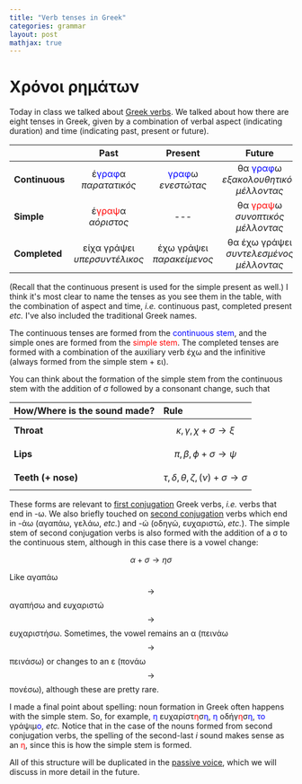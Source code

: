 ```yaml
---
title: "Verb tenses in Greek"
categories: grammar
layout: post
mathjax: true
---
```


# Χρόνοι ρημάτων

Today in class we talked about [Greek
verbs](https://en.wikipedia.org/wiki/Modern_Greek_grammar#Verbs). We talked
about how there are eight tenses in Greek, given by a combination of verbal
aspect (indicating duration) and time (indicating past, present or future).

|                | Past        | Present    | Future        |
|----------------|:-------------:|:------------:|:---------------:|
| **Continuous** | έ<span style="color:blue">γραφ</span>α <br> *παρατατικός*   | <span style="color:blue">γραφ</span>ω <br> *ενεστώτας*    | θα <span style="color:blue">γραφ</span>ω <br> *εξακολουθητικός μέλλοντας*     |
| **Simple** | έ<span style="color:red">γραψ</span>α <br> *αόριστος* | --- | θα <span style="color:red">γραψ</span>ω <br> *συνοπτικός μέλλοντας* |
| **Completed**  | είχα γράψει <br> *υπερσυντέλικος* | έχω γράψει <br> *παρακείμενος*  | θα έχω γράψει <br> *συντελεσμένος μέλλοντας* |

(Recall that the continuous present is used for the simple present as well.) I
think it's most clear to name the tenses as you see them in the table, with the
combination of aspect and time, *i.e.* continuous past, completed present *etc.*
I've also included the traditional Greek names.

The continuous tenses are formed from the <span style="color:blue">continuous
stem</span>, and the simple ones are formed from the <span
style="color:red">simple stem</span>. The completed tenses are formed with a
combination of the auxiliary verb έχω and the infinitive (always formed from the
simple stem + ει).

You can think about the formation of the simple stem from the continuous stem
with the addition of σ followed by a consonant change, such that

| How/Where is the sound made? | Rule                                                    |
|------------------------|:---------------------------------------------------------|
| **Throat**            | $$\kappa, \gamma, \chi + \sigma \rightarrow \xi$$       |
| **Lips**              | $$ \pi, \beta, \phi + \sigma \rightarrow \psi$$         |
| **Teeth (+ nose)**  | $$\tau, \delta, \theta, \zeta, (\nu) + \sigma \rightarrow \sigma$$ |

These forms are relevant to [first
conjugation](https://en.wikipedia.org/wiki/Modern_Greek_grammar#First_conjugation)
Greek verbs, *i.e.* verbs that end in -ω. We also briefly touched on [second
conjugation](https://en.wikipedia.org/wiki/Modern_Greek_grammar#Second_conjugation)
verbs which end in -άω (αγαπάω, γελάω, *etc.*) and -ώ (οδηγώ, ευχαριστώ,
*etc.*). The simple stem of second conjugation verbs is also formed with the
addition of a σ to the continuous stem, although in this case there is a vowel
change:

$$\alpha + \sigma \rightarrow \eta \sigma$$

Like αγαπάω $$\rightarrow$$ αγαπήσω and ευχαριστώ $$\rightarrow$$ ευχαριστήσω.
Sometimes, the vowel remains an α (πεινάω $$\rightarrow$$ πεινάσω) or changes to
an ε (πονάω $$\rightarrow$$ πονέσω), although these are pretty rare.

I made a final point about spelling: noun formation in Greek often happens with
the simple stem. So, for example, <span style="color:blue">η</span>
ευχαρίστ<span style="color:red">η</span>σ<span style="color:blue">η</span>,
<span style="color:blue">η</span> οδήγ<span style="color:red">η</span>σ<span
style="color:blue">η</span>, <span style="color:blue">το</span> γράψιμ<span
style="color:blue">ο</span>, *etc.* Notice that in the case of the nouns formed
from second conjugation verbs, the spelling of the second-last *i* sound makes
sense as an <span style="color:red">η</span>, since this is how the simple stem
is formed.

All of this structure will be duplicated in the [passive
voice](https://en.wikibooks.org/wiki/Modern_Greek/Lesson_04.4#Lesson_4.4:_1st_Conjugation_Passive_Verbs),
which we will discuss in more detail in the future.
